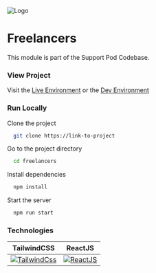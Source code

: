 ![Logo](https://devlogin.supportpod.com/images/supportPod-logo.svg)

# Freelancers

This module is part of the Support Pod Codebase.

### View Project

Visit the [Live Environment](https://freelancers.supportpod.com/) or the [Dev Environment](https://devfreelancers.supportpod.com/)

### Run Locally

Clone the project

```bash
  git clone https://link-to-project
```

Go to the project directory

```bash
  cd freelancers
```

Install dependencies

```bash
  npm install
```

Start the server

```bash
  npm run start
```

### Technologies

|                                                                                                   TailwindCSS                                                                                                   |                                                                                 ReactJS                                                                                 |
| :-------------------------------------------------------------------------------------------------------------------------------------------------------------------------------------------------------------: | :---------------------------------------------------------------------------------------------------------------------------------------------------------------------: |
| [![TailwindCss](https://petermekhaeil.gallerycdn.vsassets.io/extensions/petermekhaeil/vscode-tailwindcss-explorer/0.7.0/1655742967328/Microsoft.VisualStudio.Services.Icons.Default)](https://tailwindcss.com/) | [![ReactJS](https://styles.redditmedia.com/t5_2su6s/styles/communityIcon_4g1uo0kd87c61.png?width=256&s=3f7493995143d3cf40b1fedc582607cea194b579)](https://reactjs.org/) |
